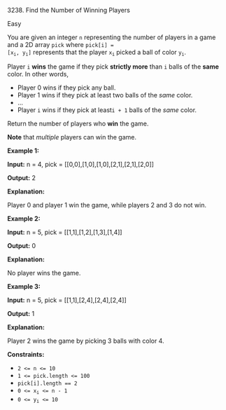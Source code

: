 3238\. Find the Number of Winning Players

Easy

You are given an integer `n` representing the number of players in a game and a 2D array `pick` where <code>pick[i] = [x<sub>i</sub>, y<sub>i</sub>]</code> represents that the player <code>x<sub>i</sub></code> picked a ball of color <code>y<sub>i</sub></code>.

Player `i` **wins** the game if they pick **strictly more** than `i` balls of the **same** color. In other words,

*   Player 0 wins if they pick any ball.
*   Player 1 wins if they pick at least two balls of the _same_ color.
*   ...
*   Player `i` wins if they pick at least`i + 1` balls of the _same_ color.

Return the number of players who **win** the game.

**Note** that _multiple_ players can win the game.

**Example 1:**

**Input:** n = 4, pick = [[0,0],[1,0],[1,0],[2,1],[2,1],[2,0]]

**Output:** 2

**Explanation:**

Player 0 and player 1 win the game, while players 2 and 3 do not win.

**Example 2:**

**Input:** n = 5, pick = [[1,1],[1,2],[1,3],[1,4]]

**Output:** 0

**Explanation:**

No player wins the game.

**Example 3:**

**Input:** n = 5, pick = [[1,1],[2,4],[2,4],[2,4]]

**Output:** 1

**Explanation:**

Player 2 wins the game by picking 3 balls with color 4.

**Constraints:**

*   `2 <= n <= 10`
*   `1 <= pick.length <= 100`
*   `pick[i].length == 2`
*   <code>0 <= x<sub>i</sub> <= n - 1</code>
*   <code>0 <= y<sub>i</sub> <= 10</code>